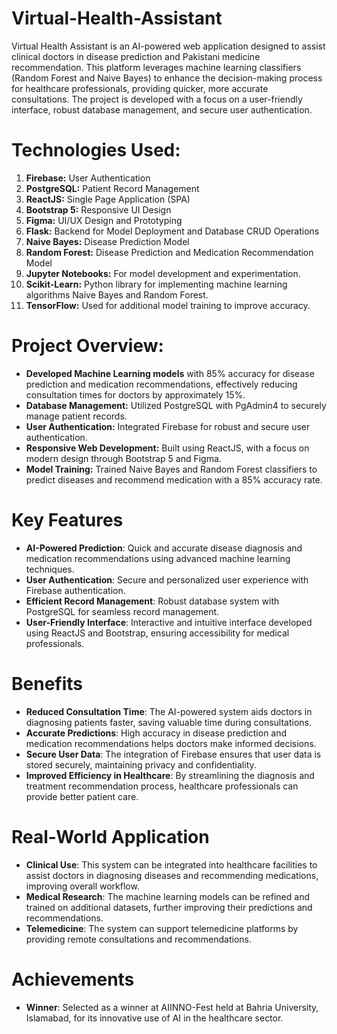 # Virtual-Health-Assistant

Virtual Health Assistant is an AI-powered web application designed to assist clinical doctors in disease prediction and Pakistani medicine recommendation. This platform leverages machine learning classifiers (Random Forest and Naive Bayes) to enhance the decision-making process for healthcare professionals, providing quicker, more accurate consultations. The project is developed with a focus on a user-friendly interface, robust database management, and secure user authentication.

# Technologies Used:

1) **Firebase:** User Authentication
2) **PostgreSQL:** Patient Record Management
3) **ReactJS:** Single Page Application (SPA)
4) **Bootstrap 5:** Responsive UI Design
5) **Figma:** UI/UX Design and Prototyping
6) **Flask:** Backend for Model Deployment and Database CRUD Operations
7) **Naive Bayes:** Disease Prediction Model
8) **Random Forest:** Disease Prediction and Medication Recommendation Model
9) **Jupyter Notebooks:** For model development and experimentation.
10) **Scikit-Learn:** Python library for implementing machine learning algorithms Naive Bayes and Random Forest.
11) **TensorFlow:** Used for additional model training to improve accuracy.

# Project Overview:

+ **Developed Machine Learning models** with 85% accuracy for disease prediction and medication recommendations, effectively reducing consultation times for doctors by approximately 15%.
+ **Database Management:** Utilized PostgreSQL with PgAdmin4 to securely manage patient records.
+ **User Authentication:** Integrated Firebase for robust and secure user authentication.
+ **Responsive Web Development:** Built using ReactJS, with a focus on modern design through Bootstrap 5 and Figma.
+ **Model Training:** Trained Naive Bayes and Random Forest classifiers to predict diseases and recommend medication with a 85% accuracy rate.

# Key Features

- **AI-Powered Prediction**: Quick and accurate disease diagnosis and medication recommendations using advanced machine learning techniques.  
- **User Authentication**: Secure and personalized user experience with Firebase authentication.  
- **Efficient Record Management**: Robust database system with PostgreSQL for seamless record management.  
- **User-Friendly Interface**: Interactive and intuitive interface developed using ReactJS and Bootstrap, ensuring accessibility for medical professionals.  

# Benefits

- **Reduced Consultation Time**: The AI-powered system aids doctors in diagnosing patients faster, saving valuable time during consultations.  
- **Accurate Predictions**: High accuracy in disease prediction and medication recommendations helps doctors make informed decisions.  
- **Secure User Data**: The integration of Firebase ensures that user data is stored securely, maintaining privacy and confidentiality.  
- **Improved Efficiency in Healthcare**: By streamlining the diagnosis and treatment recommendation process, healthcare professionals can provide better patient care.  

# Real-World Application

- **Clinical Use**: This system can be integrated into healthcare facilities to assist doctors in diagnosing diseases and recommending medications, improving overall workflow.  
- **Medical Research**: The machine learning models can be refined and trained on additional datasets, further improving their predictions and recommendations.  
- **Telemedicine**: The system can support telemedicine platforms by providing remote consultations and recommendations.  

# Achievements

- **Winner**: Selected as a winner at AIINNO-Fest held at Bahria University, Islamabad, for its innovative use of AI in the healthcare sector.  

